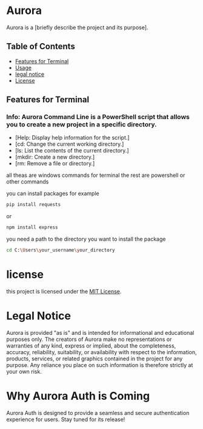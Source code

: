 # Aurora

Aurora is a [briefly describe the project and its purpose].

## Table of Contents

* [Features for Terminal](#features-for-terminal)
* [Usage](#usage)
* [legal notice](#legal-notice)
* [License](#license)

## Features for Terminal
### Info: Aurora Command Line is a PowerShell script that allows you to create a new project in a specific directory.
* [Help: Display help information for the script.]
* [cd: Change the current working directory.]
* [ls: List the contents of the current directory.]
* [mkdir: Create a new directory.]
* [rm: Remove a file or directory.]

all theas are windows commands for terminal
the rest are powershell or other commands

you can install packages for example 

```bash
pip install requests
```
or
```bash
npm install express
```



you need a path to the directory you want to install the package

```bash
cd C:\Users\your_username\your_directory
```

# license
this project is licensed under the [MIT License](LICENSE).


# Legal Notice

Aurora is provided "as is" and is intended for informational and educational purposes only. The creators of Aurora make no representations or warranties of any kind, express or implied, about the completeness, accuracy, reliability, suitability, or availability with respect to the information, products, services, or related graphics contained in the project for any purpose. Any reliance you place on such information is therefore strictly at your own risk.

# Why Aurora Auth is Coming

Aurora Auth is designed to provide a seamless and secure authentication experience for users. Stay tuned for its release!
